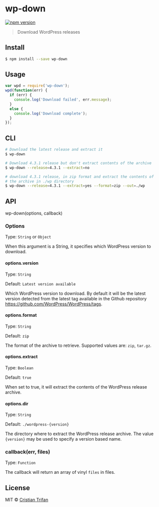 # wp-down

[![npm version](https://badge.fury.io/js/wp-down.svg)](http://badge.fury.io/js/wp-down)

> Download WordPress releases


## Install

```sh
$ npm install --save wp-down
```

## Usage

```js
var wpd = require('wp-down');
wpd(function(err) {
  if (err) {
    console.log('Download failed', err.message);
  }
  else {
    console.log('Download complete');
  }
});
```

## CLI

```sh
# Download the latest release and extract it
$ wp-down 

# Download 4.3.1 release but don't extract contents of the archive
$ wp-down --release=4.3.1 --extract=no

# download 4.3.1 release, in zip format and extract the contents of 
# the archive in ./wp directory
$ wp-down --release=4.3.1 --extract=yes --format=zip --out=./wp
```

## API

wp-down(options, callback)

### Options 

Type: `String` or `Object`

When this argument is a String, it specifies which WordPress version to download.


#### options.version

Type: `String`

Default: `Latest version available`

Which WordPress version to download. By default it will be the latest version detected from the latest tag available in
the Github repository https://github.com/WordPress/WordPress/tags.


#### options.format

Type: `String`

Default: `zip`

The format of the archive to retrieve. Supported values are: `zip`, `tar.gz`.


#### options.extract

Type: `Boolean`

Default: `true`

When set to true, it will extract the contents of the WordPress release archive.


#### options.dir

Type: `String`

Default: `./wordpress-{version}`

The directory where to extract the WordPress release archive. The value `{version}` may be used to specify 
a version based name.


### callback(err, files)

Type: `Function`

The callback will return an array of vinyl `files` in files.



## License

MIT © [Cristian Trifan](http://crissdev.com)
